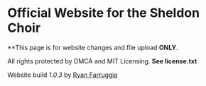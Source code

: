 # Official Website for the Sheldon Choir

**This page is for website changes and file upload **ONLY**.

All rights protected by DMCA and MIT Licensing. __See license.txt__

Website build *1.0.3* by [Ryan Farruggia](https://ryan-farruggia.github.io/)

